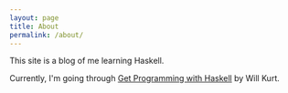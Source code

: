 ```yaml
---
layout: page
title: About
permalink: /about/
---
```


This site is a blog of me learning Haskell.

Currently, I'm going through [Get Programming with Haskell](https://www.manning.com/books/get-programming-with-haskell) by Will Kurt.


